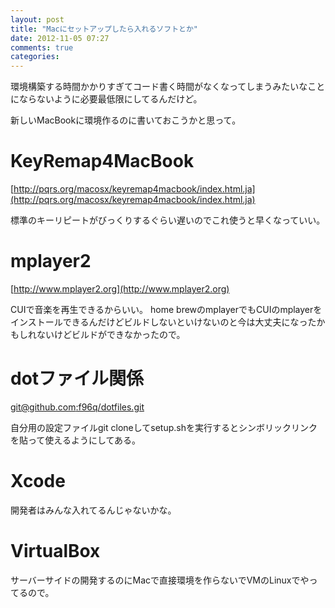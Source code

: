 ```yaml
---
layout: post
title: "Macにセットアップしたら入れるソフトとか"
date: 2012-11-05 07:27
comments: true
categories:
---
```


環境構築する時間かかりすぎてコード書く時間がなくなってしまうみたいなことにならないように必要最低限にしてるんだけど。

新しいMacBookに環境作るのに書いておこうかと思って。

# KeyRemap4MacBook

[http://pqrs.org/macosx/keyremap4macbook/index.html.ja](http://pqrs.org/macosx/keyremap4macbook/index.html.ja)

標準のキーリピートがびっくりするぐらい遅いのでこれ使うと早くなっていい。

# mplayer2

[http://www.mplayer2.org](http://www.mplayer2.org)

CUIで音楽を再生できるからいい。
home brewのmplayerでもCUIのmplayerをインストールできるんだけどビルドしないといけないのと今は大丈夫になったかもしれないけどビルドができなかったので。

# dotファイル関係
[git@github.com:f96q/dotfiles.git](https://github.com/f96q/dotfiles)

自分用の設定ファイルgit cloneしてsetup.shを実行するとシンボリックリンクを貼って使えるようにしてある。

# Xcode
開発者はみんな入れてるんじゃないかな。

# VirtualBox
サーバーサイドの開発するのにMacで直接環境を作らないでVMのLinuxでやってるので。

